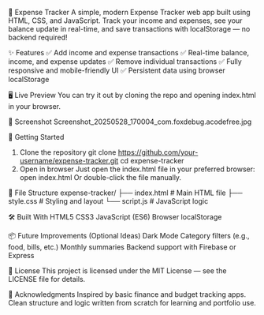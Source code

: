 💸 Expense Tracker
A simple, modern Expense Tracker web app built using HTML, CSS, and JavaScript. Track your income and expenses, see your balance update in real-time, and save transactions with localStorage — no backend required!

✨ Features 
✅ Add income and expense transactions
✅ Real-time balance, income, and expense updates
✅ Remove individual transactions
✅ Fully responsive and mobile-friendly UI
✅ Persistent data using browser localStorage

🖥️ Live Preview
You can try it out by cloning the repo and opening index.html in your browser.

📸 Screenshot
Screenshot_20250528_170004_com.foxdebug.acodefree.jpg 

🚀 Getting Started
1. Clone the repository
git clone https://github.com/your-username/expense-tracker.git
cd expense-tracker
2. Open in browser
Just open the index.html file in your preferred browser:
open index.html
Or double-click the file manually.

🧾 File Structure
expense-tracker/
├── index.html      # Main HTML file
├── style.css       # Styling and layout
└── script.js       # JavaScript logic

🛠 Built With
HTML5
CSS3
JavaScript (ES6)
Browser localStorage

📦 Future Improvements (Optional Ideas)
Dark Mode
Category filters (e.g., food, bills, etc.)
Monthly summaries
Backend support with Firebase or Express

📄 License
This project is licensed under the MIT License — see the LICENSE file for details.

🙌 Acknowledgments
Inspired by basic finance and budget tracking apps. Clean structure and logic written from scratch for learning and portfolio use.
